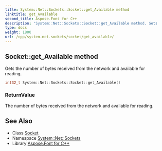 ```yaml
---
title: System::Net::Sockets::Socket::get_Available method
linktitle: get_Available
second_title: Aspose.Font for C++
description: 'System::Net::Sockets::Socket::get_Available method. Gets the number of bytes received from the network and available for reading in C++.'
type: docs
weight: 1800
url: /cpp/system.net.sockets/socket/get_available/
---
```

## Socket::get_Available method


Gets the number of bytes received from the network and available for reading.

```cpp
int32_t System::Net::Sockets::Socket::get_Available()
```


### ReturnValue

The number of bytes received from the network and available for reading.

## See Also

* Class [Socket](../)
* Namespace [System::Net::Sockets](../../)
* Library [Aspose.Font for C++](../../../)
